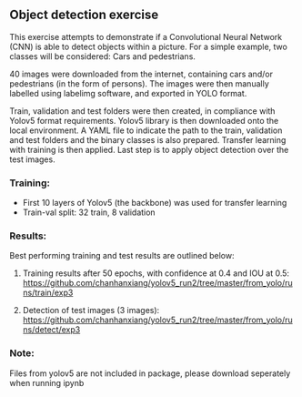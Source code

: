 ## Object detection exercise

This exercise attempts to demonstrate if a Convolutional Neural Network (CNN) is able to detect objects within a picture. For a simple example, two classes will be considered: Cars and pedestrians.

40 images were downloaded from the internet, containing cars and/or pedestrians (in the form of persons). The images were then manually labelled using labelimg software, and exported in YOLO format.

Train, validation and test folders were then created, in compliance with Yolov5 format requirements. Yolov5 library is then downloaded onto the local environment. A YAML file to indicate the path to the train, validation and test folders and the binary classes is also prepared. Transfer learning with training is then applied. Last step is to apply object detection over the test images.

### Training:

- First 10 layers of Yolov5 (the backbone) was used for transfer learning
- Train-val split: 32 train, 8 validation

### Results:

Best performing training and test results are outlined below:

1. Training results after 50 epochs, with confidence at 0.4 and IOU at 0.5: https://github.com/chanhanxiang/yolov5_run2/tree/master/from_yolo/runs/train/exp3

2. Detection of test images (3 images): https://github.com/chanhanxiang/yolov5_run2/tree/master/from_yolo/runs/detect/exp3

### Note:

Files from yolov5 are not included in package, please download seperately when running ipynb
